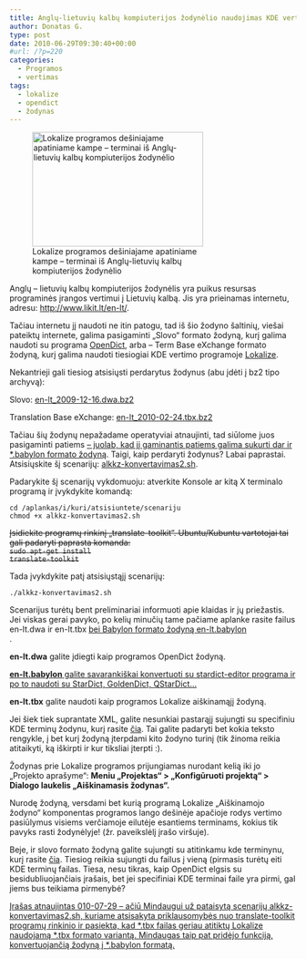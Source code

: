 ```yaml
---
title: Anglų-lietuvių kalbų kompiuterijos žodynėlio naudojimas KDE vertimui – ATNAUJINTA
author: Donatas G.
type: post
date: 2010-06-29T09:30:40+00:00
#url: /?p=220
categories:
  - Programos
  - vertimas
tags:
  - lokalize
  - opendict
  - žodynas
---
```

<figure id="attachment_235" aria-describedby="caption-attachment-235" style="width: 300px" class="wp-caption right"><a href="/wp-content/uploads/2010/02/lokalize_aiskinamasis_zodynas.png"><img loading="lazy" decoding="async" src="/wp-content/uploads/2010/02/lokalize_aiskinamasis_zodynas-300x201.png" alt="Lokalize programos dešiniajame apatiniame kampe – terminai iš Anglų-lietuvių kalbų kompiuterijos žodynėlio" title="Lokalize ir veikiantis aiskinamasis zodynas" width="300" height="201" class="size-medium wp-image-235" srcset="/wp-content/uploads/2010/02/lokalize_aiskinamasis_zodynas-300x201.png 300w, /wp-content/uploads/2010/02/lokalize_aiskinamasis_zodynas-150x100.png 150w, /wp-content/uploads/2010/02/lokalize_aiskinamasis_zodynas.png 853w" sizes="(max-width: 300px) 100vw, 300px" /></a><figcaption id="caption-attachment-235" class="wp-caption-text">Lokalize programos dešiniajame apatiniame kampe – terminai iš Anglų-lietuvių kalbų kompiuterijos žodynėlio</figcaption></figure> 

Anglų &#8211; lietuvių kalbų kompiuterijos žodynėlis yra puikus resursas programinės įrangos vertimui į Lietuvių kalbą. Jis yra prieinamas internetu, adresu: <http://www.likit.lt/en-lt/>.

Tačiau internetu jį naudoti ne itin patogu, tad iš šio žodyno šaltinių, viešai pateiktų internete, galima pasigaminti „Slovo“ formato žodyną, kurį galima naudoti su programa [OpenDict][2], arba – Term Base eXchange formato žodyną, kurį galima naudoti tiesiogiai KDE vertimo programoje [Lokalize][3].

Nekantrieji gali tiesiog atsisiųsti perdarytus žodynus (abu įdėti į bz2 tipo archyvą): 

Slovo: [en-lt_2009-12-16.dwa.bz2][4]

Translation Base eXchange: [en-lt_2010-02-24.tbx.bz2][5]

Tačiau šių žodynų nepažadame operatyviai atnaujinti, tad siūlome juos pasigaminti patiems <ins datetime="2010-07-29T06:55:07+00:00">– juolab, kad jį gaminantis patiems galima sukurti dar ir *.babylon formato žodyną</ins>. Taigi, kaip perdaryti žodynus? Labai paprastai. Atsisiųskite šį scenarijų: [alkkz-konvertavimas2.sh][6].

<!--more-->Padarykite šį scenarijų vykdomuoju: atverkite Konsole ar kitą X terminalo programą ir įvykdykite komandą:

  
```
cd /aplankas/i/kuri/atsisiuntete/scenariju
chmod +x alkkz-konvertavimas2.sh
```

<del datetime="2010-07-29T06:27:10+00:00">Įsidiekite programų rinkinį „translate-toolkit“. Ubuntu/Kubuntu vartotojai tai gali padaryti paprasta komanda:<br /> <code>sudo apt-get install translate-toolkit</code></del>

Tada įvykdykite patį atsisiųstąjį scenarijų:  
```
./alkkz-konvertavimas2.sh
```

Scenarijus turėtų bent preliminariai informuoti apie klaidas ir jų priežastis. Jei viskas gerai pavyko, po kelių minučių tame pačiame aplanke rasite failus en-lt.dwa ir en-lt.tbx <ins datetime="2010-07-29T06:27:10+00:00">bei Babylon formato žodyną en-lt.babylon<br /> </ins>.

**en-lt.dwa** galite įdiegti kaip programos OpenDict žodyną.

<ins datetime="2010-07-29T06:27:10+00:00"><strong>en-lt.babylon</strong> galite savarankiškai konvertuoti su stardict-editor programa ir po to naudoti su StarDict, GoldenDict, QStarDict&#8230;</ins>

**en-lt.tbx** galite naudoti kaip programos Lokalize aiškinamąjį žodyną. 

Jei šiek tiek suprantate XML, galite nesunkiai pastarąjį sujungti su specifiniu KDE terminų žodynu, kurį rasite [čia][7]. Tai galite padaryti bet kokia teksto rengykle, į bet kurį žodyną įterpdami kito žodyno turinį (tik žinoma reikia atitaikyti, ką iškirpti ir kur tiksliai įterpti :).

Žodynas prie Lokalize programos prijungiamas nurodant kelią iki jo „Projekto aprašyme“: **Meniu „Projektas“ > „Konfigūruoti projektą“ > Dialogo laukelis „Aiškinamasis žodynas“.**

Nurodę žodyną, versdami bet kurią programą Lokalize „Aiškinamojo žodyno“ komponentas programos lango dešinėje apačioje rodys vertimo pasiūlymus visiems verčiamoje eilutėje esantiems terminams, kokius tik pavyks rasti žodynėlyje! (žr. paveikslėlį įrašo viršuje).

Beje, ir slovo formato žodyną galite sujungti su atitinkamu kde terminynu, kurį rasite [čia][8]. Tiesiog reikia sujungti du failus į vieną (pirmasis turėtų eiti KDE terminų failas. Tiesa, nesu tikras, kaip OpenDict elgsis su besidubliuojančiais įrašais, bet jei specifiniai KDE terminai faile yra pirmi, gal jiems bus teikiama pirmenybė?

<ins datetime="2010-07-29T06:27:10+00:00">Įrašas atnaujintas 010-07-29 – ačiū Mindaugui už pataisytą scenarijų alkkz-konvertavimas2.sh, kuriame atsisakyta priklausomybės nuo translate-toolkit programų rinkinio ir pasiekta, kad *.tbx failas geriau atitiktų Lokalize naudojamą *.tbx formato variantą. Mindaugas taip pat pridėjo funkciją, konvertuojančią žodyną į *.babylon formatą. </a></ins>

 [2]: http://www.akl.lt/projektai/?doc=OpenDict.html
 [3]: http://userbase.kde.org/Lokalize
 [4]: /wp-content/uploads/2010/02/en-lt_2009-12-16.dwa.bz2
 [5]: /wp-content/uploads/2010/02/en-lt_2010-02-24.tbx.bz2
 [6]: /newp/zodynai/alkkz-konvertavimas2.sh
 [7]: http://websvn.kde.org/*checkout*/trunk/l10n-kde4/lt/terms.tbx
 [8]: /newp/zodynai/generuoti/kde-specifiniai-terminai.dwa
